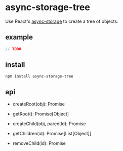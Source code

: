 # async-storage-tree

Use React's [async-storage](https://facebook.github.io/react-native/docs/asyncstorage.html)
to create a tree of objects.

## example

```js
// TODO
```

## install

`npm install async-storage-tree`

## api

- createRoot(obj): Promise

- getRoot(): Promise[Object]

- createChild(obj, parentId): Promise

- getChildren(id): Promise[List[Object]]

- removeChild(id): Promise